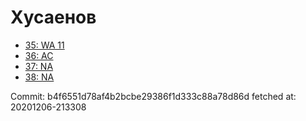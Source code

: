 # Хусаенов
- [35: WA 11](35.md)
- [36: AC](36.md)
- [37: NA](37.md)
- [38: NA](38.md)

Commit: b4f6551d78af4b2bcbe29386f1d333c88a78d86d
 fetched at: 20201206-213308
